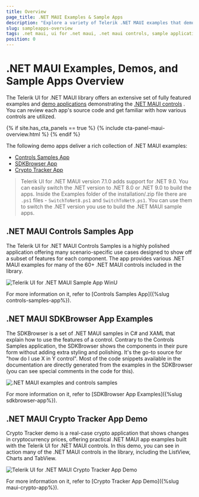 ```yaml
---
title: Overview
page_title: .NET MAUI Examples & Sample Apps
description: "Explore a variety of Telerik .NET MAUI examples that demonstrate its flexibility in cross-platform app development. Try sample applications!"
slug: sampleapps-overview
tags: .net maui, ui for .net maui, .net maui controls, sample applications, demos, .net maui samples
position: 0
---
```


# .NET MAUI Examples, Demos, and Sample Apps Overview

The Telerik UI for .NET MAUI library offers an extensive set of fully featured examples and [demo applications](https://www.telerik.com/maui-ui/demo-apps/controls) demonstrating the [.NET MAUI controls](https://www.telerik.com/maui-ui) . You can review each app's source code and get familiar with how various controls are utilized.

{% if site.has_cta_panels == true %}
{% include cta-panel-maui-overview.html %}
{% endif %}

The following demo apps deliver a rich collection of .NET MAUI examples:

* [Controls Samples App](#controls-samples-app)
* [SDKBrowser App](#sdkbrowser-app)
* [Crypto Tracker App](#crypto-tracker-app)

> Telerik UI for .NET MAUI version 7.1.0 adds support for .NET 9.0. You can easily switch the .NET version to .NET 8.0 or .NET 9.0 to build the apps. 
> Inside the Examples folder of the installation/.zip file there are `.ps1` files - `SwitchToNet8.ps1` and `SwitchToNet9.ps1`. You can use them to switch the .NET version you use to build the .NET MAUI sample apps.

## .NET MAUI Controls Samples App

The Telerik UI for .NET MAUI Controls Samples is a highly polished application offering many scenario-specific use cases designed to show off a subset of features for each component. The app provides various .NET MAUI examples for many of the 60+ .NET MAUI controls included in the library.

![Telerik UI for .NET MAUI Sample App WinU](images/controlssamples-winui.png)

For more information on it, refer to [Controls Samples App]({%slug controls-samples-app%}).

## .NET MAUI SDKBrowser App Examples

The SDKBrowser is a set of .NET MAUI samples in C# and XAML that explain how to use the features of a control. Contrary to the Controls Samples application, the SDKBrowser shows the components in their pure form without adding extra styling and polishing. It's the go-to source for "how do I use X in Y control". Most of the code snippets available in the documentation are directly generated from the examples in the SDKBrowser (you can see special comments in the code for this).

![.NET MAUI examples and controls samples](images/sdk-mobile.png)

For more information on it, refer to [SDKBrowser App Examples]({%slug sdkbrowser-app%}).

## .NET MAUI Crypto Tracker App Demo

Crypto Tracker demo is a real-case crypto application that shows changes in cryptocurrency prices, offering practical .NET MAUI app examples built with the Telerik UI for .NET MAUI controls. In this demo, you can see in action many of the .NET MAUI controls in the library, including the ListView, Charts and TabView.

![Telerik UI for .NET MAUI Crypto Tracker App Demo](../images/crypto-app.png)

For more information on it, refer to [Crypto Tracker App Demo]({%slug maui-crypto-app%}).
